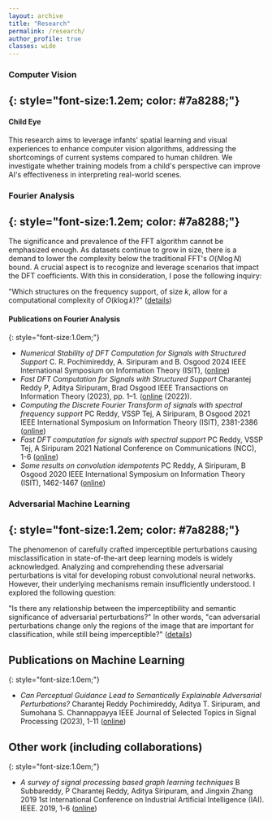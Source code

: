 ```yaml
---
layout: archive
title: "Research"
permalink: /research/
author_profile: true
classes: wide
---
```


### Computer Vision
{: style="font-size:1.2em; color: #7a8288;"}
---

#### Child Eye
This research aims to leverage infants' spatial learning and visual experiences to enhance computer vision algorithms, addressing the shortcomings of current systems compared to human children. We investigate whether training models from a child's perspective can improve AI's effectiveness in interpreting real-world scenes.

<!---
#### 3D stomata segmentation 
Stomata are microscopic pores on plant surfaces that regulate photosynthesis in crops essential for food and sustainable materials. This research seeks to automate the 3D segmentation of stomatal guard cells from confocal microscopy data, overcoming challenges such as hardware limitations, difficult localization, and low optical resolution to enable accurate measurement of their morphology for studying physiology and biomechanics.
-->

### Fourier Analysis
{: style="font-size:1.2em; color: #7a8288;"}
---

 The significance and prevalence of the FFT algorithm cannot be emphasized enough. As datasets continue to grow in size, there is a demand to lower the complexity below the traditional FFT's $O(N \log N)$ bound. A crucial aspect is to recognize and leverage scenarios that impact the DFT coefficients. With this in consideration, I pose the following inquiry:

"Which structures on the frequency support, of size $k$, allow for a computational complexity of $O(k\log k)$?" ([details](https://ieeexplore.ieee.org/document/10308632))
        
#### Publications on Fourier Analysis
{: style="font-size:1.0em;"}

- *Numerical Stability of DFT Computation for Signals with Structured Support* C. R. Pochimireddy, A. Siripuram and B. Osgood
2024 IEEE International Symposium on Information Theory (ISIT), ([online](https://ieeexplore.ieee.org/document/10619543))
- *Fast DFT Computation for Signals with Structured Support*  Charantej Reddy P, Aditya Siripuram, Brad Osgood IEEE Transactions on Information Theory (2023), pp. 1–1. ([online](https://ieeexplore.ieee.org/document/10308632) (2022)).
- *Computing the Discrete Fourier Transform of signals with spectral frequency support*  PC Reddy, VSSP Tej, A Siripuram, B Osgood
2021 IEEE International Symposium on Information Theory (ISIT), 2381-2386 ([online](https://ieeexplore.ieee.org/stamp/stamp.jsp?arnumber=9518104))
- *Fast DFT computation for signals with spectral support* PC Reddy, VSSP Tej, A Siripuram
2021 National Conference on Communications (NCC), 1-6 ([online](https://ieeexplore.ieee.org/document/9530137))
- *Some results on convolution idempotents* PC Reddy, A Siripuram, B Osgood
2020 IEEE International Symposium on Information Theory (ISIT), 1462-1467 ([online](https://ieeexplore.ieee.org/stamp/stamp.jsp?arnumber=9174204))

### Adversarial Machine Learning
{: style="font-size:1.2em; color: #7a8288;"}
---

The phenomenon of carefully crafted imperceptible perturbations causing misclassification in state-of-the-art deep learning models is widely acknowledged. Analyzing and comprehending these adversarial perturbations is vital for developing robust convolutional neural networks. However, their underlying mechanisms remain insufficiently understood. I explored the following question:

"Is there any relationship between the imperceptibility and semantic significance of adversarial perturbations?" In other words, "can adversarial perturbations change only the regions of the image that are important for classification, while still being imperceptible?" ([details](https://ieeexplore.ieee.org/abstract/document/10073613))

## Publications on Machine Learning
{: style="font-size:1.0em;"}
- *Can Perceptual Guidance Lead to Semantically Explainable Adversarial Perturbations?* Charantej Reddy Pochimireddy, Aditya T. Siripuram, and Sumohana S. Channappayya
IEEE Journal of Selected Topics in Signal Processing (2023), 1-11 ([online](https://ieeexplore.ieee.org/abstract/document/10073613))

## Other work (including collaborations)
{: style="font-size:1.0em;"}
- *A survey of signal processing based graph learning techniques* B Subbareddy, P Charantej Reddy, Aditya Siripuram, and Jingxin Zhang
2019 1st International Conference on Industrial Artificial Intelligence (IAI). IEEE. 2019, 1-6 ([online](https://ieeexplore.ieee.org/document/8850827))

